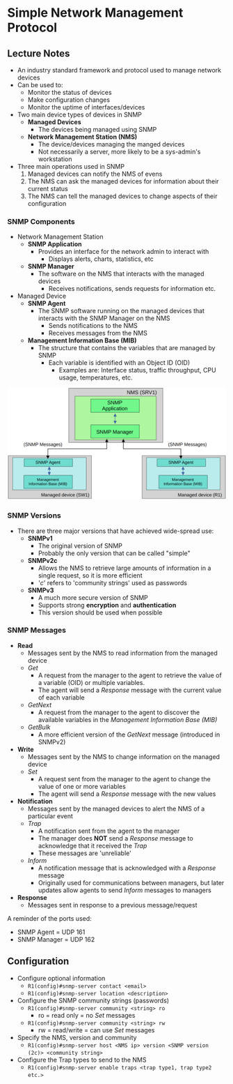 # Simple Network Management Protocol

## Lecture Notes

- An industry standard framework and protocol used to manage network devices
- Can be used to:
  - Monitor the status of devices
  - Make configuration changes
  - Monitor the uptime of interfaces/devices
- Two main device types of devices in SNMP
  - **Managed Devices**
    - The devices being managed using SNMP
  - **Network Management Station (NMS)**
    - The device/devices managing the manged devices
    - Not necessarily a server, more likely to be a sys-admin's workstation
- Three main operations used in SNMP
  1. Managed devices can notify the NMS of evens
  2. The NMS can ask the managed devices for information about their current status
  3. The NMS can tell the managed devices to change aspects of their configuration

### SNMP Components

- Network Management Station
  - **SNMP Application**
    - Provides an interface for the network admin to interact with
      - Displays alerts, charts, statistics, etc
  - **SNMP Manager**
    - The software on the NMS that interacts with the managed devices
      - Receives notifications, sends requests for information etc.
- Managed Device
  - **SNMP Agent**
    - The SNMP software running on the managed devices that interacts with the SNMP Manager on the NMS
      - Sends notifications to the NMS
      - Receives messages from the NMS
  - **Management Information Base (MIB)**
    - The structure that contains the variables that are managed by SNMP
      - Each variable is identified with an Object ID (OID)
        - Examples are: Interface status, traffic throughput, CPU usage, temperatures, etc.

![SNMP Components](./images/snmp_components.png)

### SNMP Versions

- There are three major versions that have achieved wide-spread use:
  - **SNMPv1**
    - The original version of SNMP
    - Probably the only version that can be called "simple"
  - **SNMPv2c**
    - Allows the NMS to retrieve large amounts of information in a single request, so it is more efficient
    - '*c*' refers to 'community strings' used as passwords
  - **SNMPv3**
    - A much more secure version of SNMP
    - Supports strong **encryption** and **authentication**
    - This version should be used when possible

### SNMP Messages

- **Read**
  - Messages sent by the NMS to read information from the managed device
  - *Get*
    - A request from the manager to the agent to retrieve the value of a variable (OID) or multiple variables.
    - The agent will send a *Response* message with the current value of each variable
  - *GetNext*
    - A request from the manager to the agent to discover the available variables in the *Management Information Base (MIB)*
  - *GetBulk*
    - A more efficient version of the *GetNext* message (introduced in SNMPv2)
- **Write**
  - Messages sent by the NMS to change information on the managed device
  - *Set*
    - A request sent from the manager to the agent to change the value of one or more variables
    - The agent will send a *Response* message with the new values
- **Notification**
  - Messages sent by the managed devices to alert the NMS of a particular event
  - *Trap*
    - A notification sent from the agent to the manager
    - The manager does **NOT** send a *Response* message to acknowledge that it received the *Trap*
    - These messages are 'unreliable'
  - *Inform*
    - A notification message that is acknowledged with a *Response* message
    - Originally used for communications between managers, but later updates allow agents to send *Inform* messages to managers
- **Response**
  - Messages sent in response to a previous message/request

A reminder of the ports used:

- SNMP Agent = UDP 161
- SNMP Manager = UDP 162

## Configuration

- Configure optional information
  - `R1(config)#snmp-server contact <email>`
  - `R1(config)#snmp-server location <description>`
- Configure the SNMP community strings (passwords)
  - `R1(config)#snmp-server community <string> ro`
    - ro = read only = no *Set* messages
  - `R1(config)#snmp-server community <string> rw`
    - rw = read/write = can use *Set* messages
- Specify the NMS, version and community
  - `R1(config)#snmp-server host <NMS ip> version <SNMP version (2c)> <community string>`
- Configure the Trap types to send to the NMS
  - `R1(config)#snmp-server enable traps <trap type1, trap type2 etc.>`
